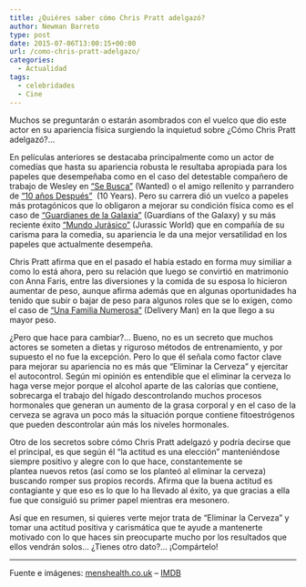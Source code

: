 ```yaml
---
title: ¿Quiéres saber cómo Chris Pratt adelgazó?
author: Newman Barreto
type: post
date: 2015-07-06T13:00:15+00:00
url: /como-chris-pratt-adelgazo/
categories:
  - Actualidad
tags:
  - celebridades
  - Cine
---
```

<span class="main-paragraph">Muchos se preguntarán o estarán asombrados con el vuelco que dio este actor en su apariencia física surgiendo la inquietud sobre ¿Cómo Chris Pratt adelgazó?&#8230; </span>

En películas anteriores se destacaba principalmente como un actor de comedías que hasta su apariencia robusta le resultaba apropiada para los papeles que desempeñaba como en el caso del detestable compañero de trabajo de Wesley en <a href="http://www.imdb.com/title/tt0493464/?ref_=nm_flmg_act_30" target="_blank">&#8220;Se Busca&#8221;</a> (Wanted) o el amigo rellenito y parrandero de <a href="http://www.imdb.com/title/tt1715873/?ref_=nm_flmg_act_21" target="_blank">&#8220;10 años Después&#8221;</a>  (10 Years). Pero su carrera dió un vuelco a papeles más protagónicos que lo obligaron a mejorar su condición física como es el caso de <a href="http://www.imdb.com/title/tt2015381/?ref_=nm_knf_t1" target="_blank">&#8220;Guardianes de la Galaxia&#8221;</a> (Guardians of the Galaxy) y su más reciente éxito <a href="http://www.imdb.com/title/tt0369610/?ref_=nm_flmg_act_4" target="_blank">&#8220;Mundo Jurásico&#8221;</a> (Jurassic World) que en compañía de su carisma para la comedia, su apariencia le da una mejor versatilidad en los papeles que actualmente desempeña.

Chris Pratt afirma que en el pasado el había estado en forma muy similiar a como lo está ahora, pero su relación que luego se convirtió en matrimonio con Anna Faris, entre las diversiones y la comida de su esposa lo hicieron aumentar de peso, aunque afirma además que en algunas oportunidades ha tenido que subir o bajar de peso para algunos roles que se lo exigen, como el caso de <a href="http://www.imdb.com/title/tt2387559/?ref_=nm_flmg_act_12" target="_blank">&#8220;Una Familia Numerosa&#8221;</a> (Delivery Man) en la que llego a su mayor peso.

¿Pero que hace para cambiar?&#8230; Bueno, no es un secreto que muchos actores se someten a dietas y riguroso métodos de entrenamiento, y por supuesto el no fue la excepción. Pero lo que él señala como factor clave para mejorar su apariencia no es más que &#8220;Eliminar la Cerveza&#8221; y ejercitar el autocontrol. Según mi opinión es entendible que el eliminar la cerveza lo haga verse mejor porque el alcohol aparte de las calorías que contiene, sobrecarga el trabajo del hígado descontrolando muchos procesos hormonales que generan un aumento de la grasa corporal y en el caso de la cerveza se agrava un poco más la situación porque contiene fitoestrógenos que pueden descontrolar aún más los niveles hormonales.

Otro de los secretos sobre cómo Chris Pratt adelgazó y podría decirse que el principal, es que según él &#8220;la actitud es una elección&#8221; manteniéndose siempre positivo y alegre con lo que hace, constantemente se plantea nuevos retos (así como se los planteó al eliminar la cerveza) buscando romper sus propios records. Afirma que la buena actitud es contagiante y que eso es lo que lo ha llevado al éxito, ya que gracias a ella fue que consiguió su primer papel mientras era mesonero.

Así que en resumen, si quieres verte mejor trata de &#8220;Eliminar la Cerveza&#8221; y tomar una actitud positiva y carismática que te ayude a mantenerte motivado con lo que haces sin preocuparte mucho por los resultados que ellos vendrán solos&#8230; ¿Tienes otro dato?&#8230; ¡Compártelo!

* * *

Fuente e imágenes: <a href="http://www.menshealth.co.uk/building-muscle/chris-pratt-training-secrets" target="_blank">menshealth.co.uk</a> &#8211; <a href="http://www.imdb.com/name/nm0695435/?ref_=tt_cl_t2" target="_blank">IMDB</a>